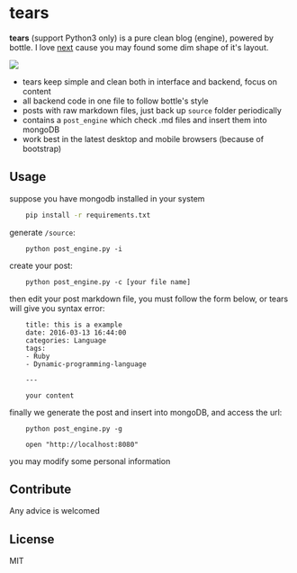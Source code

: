 # tears

**tears** (support Python3 only) is a pure clean blog (engine), powered by bottle.
I love [next](https://github.com/iissnan/hexo-theme-next) cause you may found some dim shape of it's layout.

![](https://github.com/shnode/tears/raw/master/demo.png)


- tears keep simple and clean both in interface and backend, focus on content
- all backend code in one file to follow bottle's style
- posts with raw markdown files, just back up `source` folder periodically
- contains a `post_engine` which check .md files and insert them into mongoDB
- work best in the latest desktop and mobile browsers (because of bootstrap)

## Usage

suppose you have mongodb installed in your system

```bash
    pip install -r requirements.txt
```

generate `/source`:

```
    python post_engine.py -i
```

create your post:

```
    python post_engine.py -c [your file name]
```

then edit your post markdown file, you must follow the form below, or tears will give you syntax error:

```
    title: this is a example
    date: 2016-03-13 16:44:00
    categories: Language
    tags:
    - Ruby
    - Dynamic-programming-language

    ---

    your content

```

finally we generate the post and insert into mongoDB, and access the url:

```
    python post_engine.py -g

    open "http://localhost:8080"
```

you may modify some personal information

## Contribute

Any advice is welcomed

## License

MIT
